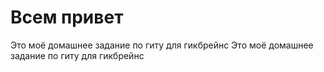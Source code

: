 # Всем привет 
Это моё домашнее задание по гиту для гикбрейнс
Это моё домашнее задание по гиту для гикбрейнс
